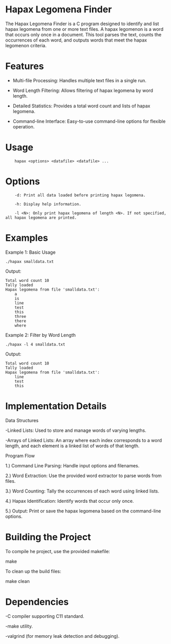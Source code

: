 # Hapax Legomena Finder
The Hapax Legomena Finder is a C program designed to identify and list hapax legomena from one or more text files. A hapax legomenon is a word that occurs only once in a document. This tool parses the text, counts the occurrences of each word, and outputs words that meet the hapax legomenon criteria.

# Features
- Multi-file Processing: Handles multiple text files in a single run.

- Word Length Filtering: Allows filtering of hapax legomena by word length.

- Detailed Statistics: Provides a total word count and lists of hapax legomena.

- Command-line Interface: Easy-to-use command-line options for flexible operation.

# Usage
        hapax <options> <datafile> <datafile> ...
# Options
        -d: Print all data loaded before printing hapax legomena.
        
        -h: Display help information.
        
        -l <N>: Only print hapax legomena of length <N>. If not specified, all hapax legomena are printed.

# Examples

Example 1: Basic Usage

    ./hapax smalldata.txt

Output:

    Total word count 10
    Tally loaded
    Hapax legomena from file 'smalldata.txt':
        a
        is
        line
        test
        this
        three
        there
        where

Example 2: Filter by Word Length

    ./hapax -l 4 smalldata.txt

Output: 

    Total word count 10
    Tally loaded
    Hapax legomena from file 'smalldata.txt':
        line
        test
        this

# Implementation Details

Data Structures

-Linked Lists: Used to store and manage words of varying lengths.

-Arrays of Linked Lists: An array where each index corresponds to a word length, and each element is a linked list of words of that length.

Program Flow

1.) Command Line Parsing: Handle input options and filenames.

2.) Word Extraction: Use the provided word extractor to parse words from files.

3.) Word Counting: Tally the occurrences of each word using linked lists.

4.) Hapax Identification: Identify words that occur only once.

5.) Output: Print or save the hapax legomena based on the command-line options.

# Building the Project
To compile he project, use the provided makefile:

make

To clean up the build files:

make clean

# Dependencies
-C compiler supporting C11 standard.

-make utility.

-valgrind (for memory leak detection and debugging).
